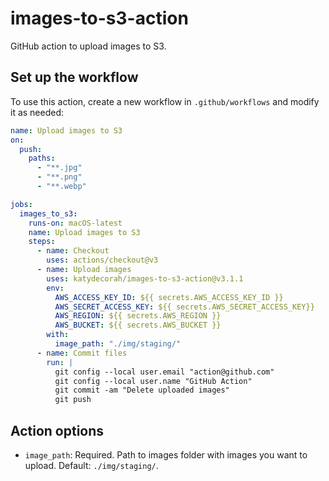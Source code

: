 # images-to-s3-action

GitHub action to upload images to S3.


<!-- START GENERATED DOCUMENTATION -->

## Set up the workflow

To use this action, create a new workflow in `.github/workflows` and modify it as needed:

```yml
name: Upload images to S3
on:
  push:
    paths:
      - "**.jpg"
      - "**.png"
      - "**.webp"

jobs:
  images_to_s3:
    runs-on: macOS-latest
    name: Upload images to S3
    steps:
      - name: Checkout
        uses: actions/checkout@v3
      - name: Upload images
        uses: katydecorah/images-to-s3-action@v3.1.1
        env:
          AWS_ACCESS_KEY_ID: ${{ secrets.AWS_ACCESS_KEY_ID }}
          AWS_SECRET_ACCESS_KEY: ${{ secrets.AWS_SECRET_ACCESS_KEY}}
          AWS_REGION: ${{ secrets.AWS_REGION }}
          AWS_BUCKET: ${{ secrets.AWS_BUCKET }}
        with:
          image_path: "./img/staging/"
      - name: Commit files
        run: |
          git config --local user.email "action@github.com"
          git config --local user.name "GitHub Action"
          git commit -am "Delete uploaded images"
          git push
```

## Action options

- `image_path`: Required. Path to images folder with images you want to upload. Default: `./img/staging/`.

<!-- END GENERATED DOCUMENTATION -->
